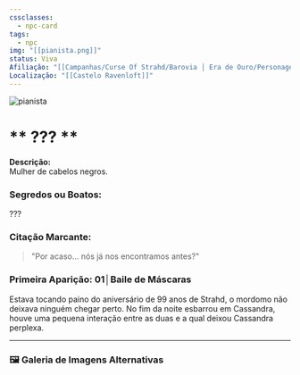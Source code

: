 ```yaml
---
cssclasses:
  - npc-card
tags:
  - npc
img: "[[pianista.png]]"
status: Viva
Afiliação: "[[Campanhas/Curse Of Strahd/Barovia │ Era de Ouro/Personagens/Strahd von Zarovich|Strahd von Zarovich]]"
Localização: "[[Castelo Ravenloft]]"
---
```


<img src="pianista.png" alt="pianista" />

# ** ??? **
**Descrição:**  
Mulher de cabelos negros.

### **Segredos ou Boatos:**  
???

### **Citação Marcante:**  
> "Por acaso... nós já nos encontramos antes?"

### **Primeira Aparição:** 01│Baile de Máscaras
Estava tocando paino do aniversário de 99 anos de Strahd, o mordomo não deixava ninguém chegar perto. No fim da noite esbarrou em Cassandra, houve uma pequena interação entre as duas e a qual deixou Cassandra perplexa.


---

### 🖼️ **Galeria de Imagens Alternativas**

<div class="npc-gallery">
    <img src="pianista.png" alt="pianista />
</div>




